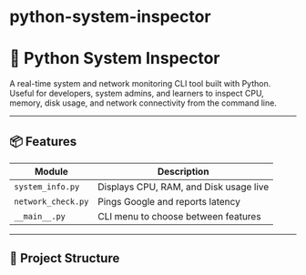 # python-system-inspector
# 🐍 Python System Inspector

A real-time system and network monitoring CLI tool built with Python.  
Useful for developers, system admins, and learners to inspect CPU, memory, disk usage, and network connectivity from the command line.

---

## 📦 Features

| Module               | Description                                 |
|----------------------|---------------------------------------------|
| `system_info.py`     | Displays CPU, RAM, and Disk usage live      |
| `network_check.py`   | Pings Google and reports latency            |
| `__main__.py`        | CLI menu to choose between features         |

---

## 📂 Project Structure


